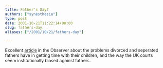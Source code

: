 ```yaml
---
title: Father’s Day?
authors: ["synesthesia"]
type: post
date: 2001-10-21T11:22:14+00:00
slug: fathers-day 
aliases: ["/2001/10/21/fathers-day"]

---
```

Excellent [article][1] in the Observer about the problems divorced and seperated fathers have in getting time with their children, and the way the UK courts seem institutionally biased against fathers.

 [1]: https://www.observer.co.uk/review/story/0,6903,577584,00.html